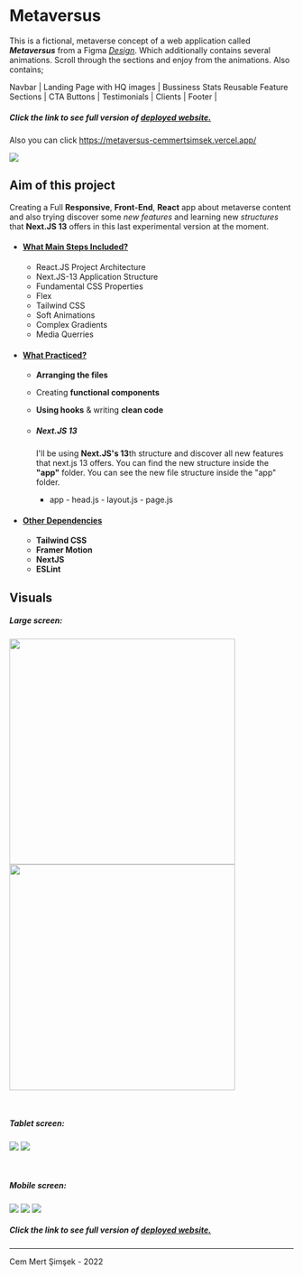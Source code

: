 # Metaversus

This is a fictional, metaverse concept of a web application called ***Metaversus*** from a Figma [*Design*](https://www.figma.com/file/EyzNoOFak1Nb1bBx9ZKI7E/Modern-UI%2FUX-Framer-Motion?node-id=1%3A4&t=eKe6qR5TQtYCda5a-1). Which additionally contains several animations. Scroll through the sections and enjoy from the animations. Also contains;

Navbar | Landing Page with HQ images | Bussiness Stats
Reusable Feature Sections | CTA Buttons | Testimonials | Clients | Footer |

##### Click the link to see full version of [deployed website.](https://metaversus-cemmertsimsek.vercel.app/)
Also you can click https://metaversus-cemmertsimsek.vercel.app/

[<img src="public/main1.JPG" />](https://metaversus-cemmertsimsek.vercel.app/)

## Aim of this project
Creating a Full **Responsive**, **Front-End**, **React** app about metaverse content and also trying discover some *new features* and learning new *structures* that **Next.JS 13** offers in this last experimental version at the moment.

- #### <ins>What Main Steps Included?
    - React.JS Project Architecture
    - Next.JS-13 Application Structure
    - Fundamental CSS Properties
    - Flex
    - Tailwind CSS
    - Soft Animations
    - Complex Gradients
    - Media Querries


- #### <ins>What Practiced?
    - **Arranging the files**
    - Creating **functional components**
    - **Using hooks** & writing **clean code**
    - ##### Next.JS 13 

        I'll be using **Next.JS's 13**th structure and discover all new features that next.js 13 offers. You can find the new structure inside the **"app"** folder.
You can see the new file structure inside the "app" folder.
        - app
                - head.js
                - layout.js
                - page.js
- #### <ins>Other Dependencies
    - **Tailwind CSS**
    - **Framer Motion**
    - **NextJS**
    - **ESLint**


## Visuals
##### Large screen:

[<img src="public/large-01.JPG" width="400px"/>](public/large-01.JPG) [<img src="public/large-02.JPG" width="400px"/>](public/large-02.JPG)

</br>

##### Tablet screen:

[<img src="public/tablet-01.JPG" />](public/tablet-01.JPG) [<img src="public/tablet-02.JPG" />](public/tablet-02.JPG)

</br>

##### Mobile screen:

[<img src="public/mobile-01.JPG" />](public/mobile-01.JPG) [<img src="public/mobile-02.JPG"/>](public/mobile-02.JPG) [<img src="public/mobile-03.JPG"/>](public/mobile-03.JPG) 

##### Click the link to see full version of [deployed website.](https://metaversus-cemmertsimsek.vercel.app/)

<hr>

Cem Mert Şimşek - 2022